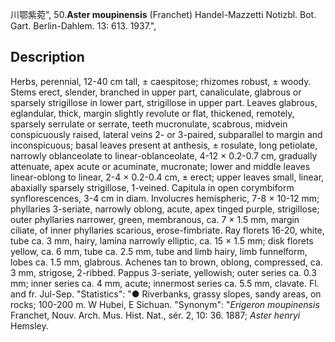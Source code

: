 川鄂紫菀",
50.**Aster moupinensis** (Franchet) Handel-Mazzetti Notizbl. Bot. Gart. Berlin-Dahlem. 13: 613. 1937.",

## Description
Herbs, perennial, 12-40 cm tall, ± caespitose; rhizomes robust, ± woody. Stems erect, slender, branched in upper part, canaliculate, glabrous or sparsely strigillose in lower part, strigillose in upper part. Leaves glabrous, eglandular, thick, margin slightly revolute or flat, thickened, remotely, sparsely serrulate or serrate, teeth mucronulate, scabrous, midvein conspicuously raised, lateral veins 2- or 3-paired, subparallel to margin and inconspicuous; basal leaves present at anthesis, ± rosulate, long petiolate, narrowly oblanceolate to linear-oblanceolate, 4-12 × 0.2-0.7 cm, gradually attenuate, apex acute or acuminate, mucronate; lower and middle leaves linear-oblong to linear, 2-4 × 0.2-0.4 cm, ± erect; upper leaves small, linear, abaxially sparsely strigillose, 1-veined. Capitula in open corymbiform synflorescences, 3-4 cm in diam. Involucres hemispheric, 7-8 × 10-12 mm; phyllaries 3-seriate, narrowly oblong, acute, apex tinged purple, strigillose; outer phyllaries narrower, green, membranous, ca. 7 × 1.5 mm, margin ciliate, of inner phyllaries scarious, erose-fimbriate. Ray florets 16-20, white, tube ca. 3 mm, hairy, lamina narrowly elliptic, ca. 15 × 1.5 mm; disk florets yellow, ca. 6 mm, tube ca. 2.5 mm, tube and limb hairy, limb funnelform, lobes ca. 1.5 mm, glabrous. Achenes tan to brown, oblong, compressed, ca. 3 mm, strigose, 2-ribbed. Pappus 3-seriate, yellowish; outer series ca. 0.3 mm; inner series ca. 4 mm, acute; innermost series ca. 5.5 mm, clavate. Fl. and fr. Jul-Sep.
  "Statistics": "● Riverbanks, grassy slopes, sandy areas, on rocks; 100-200 m. W Hubei, E Sichuan.
  "Synonym": "*Erigeron moupinensis* Franchet, Nouv. Arch. Mus. Hist. Nat., sér. 2, 10: 36. 1887; *Aster henryi* Hemsley.
